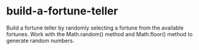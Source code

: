 # build-a-fortune-teller
Build a fortune teller by randomly selecting a fortune from the available fortunes.  Work with the Math.random() method and Math.floor() method to generate random numbers.
